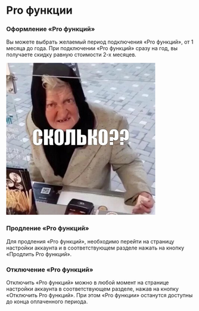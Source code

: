 # Pro функции

### Оформление «Pro функций»

Вы можете выбрать желаемый период подключения «Pro функций», от 1 месяца до года. При подключении «Pro функций» сразу на год, вы получаете скидку равную стоимости 2-х месяцев.

![Сколько, сколько??](./images/skolko_skolko.jpeg)

### Продление «Pro функций»

Для продления «Pro функций», необходимо перейти на страницу настройки аккаунта и в соответствующем разделе нажать на кнопку «Продлить Pro функций».

### Отключение «Pro функций»

Отключить «Pro функций» можно в любой момент на странице настройки аккаунта в соответствующем разделе, нажав на кнопку «Отключить Pro функций». При этом «Pro функции» останутся доступны до конца оплаченного периода.